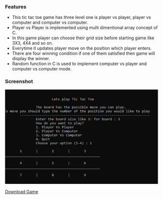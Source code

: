 ### Features

 - This tic tac toe game has three level one is player vs player,  player vs computer and computer vs computer.
 - Player vs Player is implemented using multi dimentional array concept of C.
 - In this game player can choose their grid size before starting game like 3X3, 4X4 and so on.
 - Everytime it updates player move on the position which player enters.
 - There are four winning condition if one of them satisfied then game will display the winner.
 - Random function in C is used to implement computer vs player and computer vs computer mode.

 ### Screenshot
 <img src="screenshots/ss.png"/>
 
 [Download Game](tictactoefinal.exe "download")
